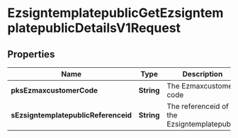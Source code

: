 

# EzsigntemplatepublicGetEzsigntemplatepublicDetailsV1Request

## Properties

Name | Type | Description | Notes
------------ | ------------- | ------------- | -------------
**pksEzmaxcustomerCode** | **String** | The Ezmaxcustomer code | 
**sEzsigntemplatepublicReferenceid** | **String** | The referenceid of the Ezsigntemplatepublic | 




